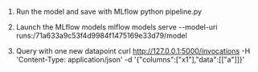 1. Run the model and save with MLflow
python pipeline.py

2. Launch the MLflow models
mlflow models serve --model-uri runs:/71a633a9c53f4d9984f1475169e33d79/model


3. Query with one new datapoint
curl http://127.0.0.1:5000/invocations -H 'Content-Type: application/json' -d '{"columns":["x1"],"data":[["a"]]}'

